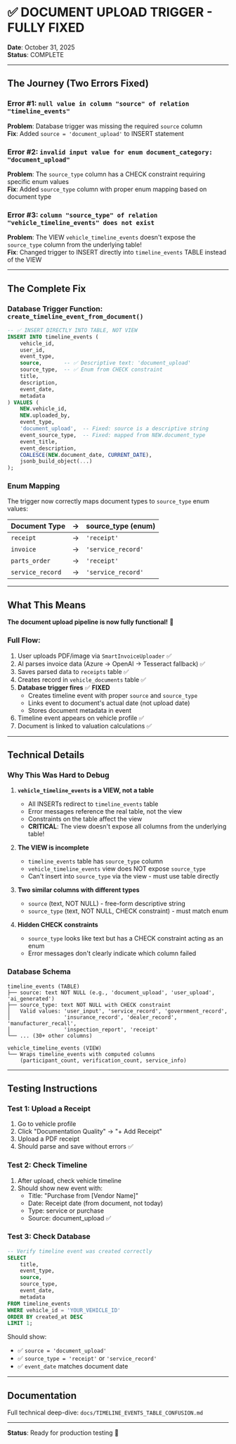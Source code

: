 # ✅ DOCUMENT UPLOAD TRIGGER - FULLY FIXED

**Date**: October 31, 2025  
**Status**: COMPLETE  

---

## The Journey (Two Errors Fixed)

### Error #1: `null value in column "source" of relation "timeline_events"`
**Problem**: Database trigger was missing the required `source` column  
**Fix**: Added `source = 'document_upload'` to INSERT statement

### Error #2: `invalid input value for enum document_category: "document_upload"`
**Problem**: The `source_type` column has a CHECK constraint requiring specific enum values  
**Fix**: Added `source_type` column with proper enum mapping based on document type

### Error #3: `column "source_type" of relation "vehicle_timeline_events" does not exist`
**Problem**: The VIEW `vehicle_timeline_events` doesn't expose the `source_type` column from the underlying table!  
**Fix**: Changed trigger to INSERT directly into `timeline_events` TABLE instead of the VIEW

---

## The Complete Fix

### Database Trigger Function: `create_timeline_event_from_document()`

```sql
-- ✅ INSERT DIRECTLY INTO TABLE, NOT VIEW
INSERT INTO timeline_events (
    vehicle_id,
    user_id,
    event_type,
    source,       -- ✅ Descriptive text: 'document_upload'
    source_type,  -- ✅ Enum from CHECK constraint
    title,
    description,
    event_date,
    metadata
) VALUES (
    NEW.vehicle_id,
    NEW.uploaded_by,
    event_type,
    'document_upload',  -- Fixed: source is a descriptive string
    event_source_type,  -- Fixed: mapped from NEW.document_type
    event_title,
    event_description,
    COALESCE(NEW.document_date, CURRENT_DATE),
    jsonb_build_object(...)
);
```

### Enum Mapping

The trigger now correctly maps document types to `source_type` enum values:

| Document Type | → | source_type (enum) |
|--------------|---|-------------------|
| `receipt` | → | `'receipt'` |
| `invoice` | → | `'service_record'` |
| `parts_order` | → | `'receipt'` |
| `service_record` | → | `'service_record'` |

---

## What This Means

**The document upload pipeline is now fully functional!** 🎉

### Full Flow:
1. User uploads PDF/image via `SmartInvoiceUploader` ✅
2. AI parses invoice data (Azure → OpenAI → Tesseract fallback) ✅
3. Saves parsed data to `receipts` table ✅
4. Creates record in `vehicle_documents` table ✅
5. **Database trigger fires** ✅ **FIXED**
   - Creates timeline event with proper `source` and `source_type`
   - Links event to document's actual date (not upload date)
   - Stores document metadata in event
6. Timeline event appears on vehicle profile ✅
7. Document is linked to valuation calculations ✅

---

## Technical Details

### Why This Was Hard to Debug

1. **`vehicle_timeline_events` is a VIEW, not a table**
   - All INSERTs redirect to `timeline_events` table
   - Error messages reference the real table, not the view
   - Constraints on the table affect the view
   - **CRITICAL**: The view doesn't expose all columns from the underlying table!

2. **The VIEW is incomplete**
   - `timeline_events` table has `source_type` column
   - `vehicle_timeline_events` view does NOT expose `source_type`
   - Can't insert into `source_type` via the view - must use table directly

3. **Two similar columns with different types**
   - `source` (text, NOT NULL) - free-form descriptive string
   - `source_type` (text, NOT NULL, CHECK constraint) - must match enum

4. **Hidden CHECK constraints**
   - `source_type` looks like text but has a CHECK constraint acting as an enum
   - Error messages don't clearly indicate which column failed

### Database Schema

```
timeline_events (TABLE)
├── source: text NOT NULL (e.g., 'document_upload', 'user_upload', 'ai_generated')
├── source_type: text NOT NULL with CHECK constraint
│   Valid values: 'user_input', 'service_record', 'government_record',
│                 'insurance_record', 'dealer_record', 'manufacturer_recall',
│                 'inspection_report', 'receipt'
└── ... (30+ other columns)

vehicle_timeline_events (VIEW)
└── Wraps timeline_events with computed columns
    (participant_count, verification_count, service_info)
```

---

## Testing Instructions

### Test 1: Upload a Receipt
1. Go to vehicle profile
2. Click "Documentation Quality" → "+ Add Receipt"
3. Upload a PDF receipt
4. Should parse and save without errors ✅

### Test 2: Check Timeline
1. After upload, check vehicle timeline
2. Should show new event with:
   - Title: "Purchase from [Vendor Name]"
   - Date: Receipt date (from document, not today)
   - Type: service or purchase
   - Source: document_upload ✅

### Test 3: Check Database
```sql
-- Verify timeline event was created correctly
SELECT 
    title,
    event_type,
    source,
    source_type,
    event_date,
    metadata
FROM timeline_events
WHERE vehicle_id = 'YOUR_VEHICLE_ID'
ORDER BY created_at DESC
LIMIT 1;
```

Should show:
- ✅ `source = 'document_upload'`
- ✅ `source_type = 'receipt'` or `'service_record'`
- ✅ `event_date` matches document date

---

## Documentation

Full technical deep-dive: `docs/TIMELINE_EVENTS_TABLE_CONFUSION.md`

---

**Status**: Ready for production testing 🚀
